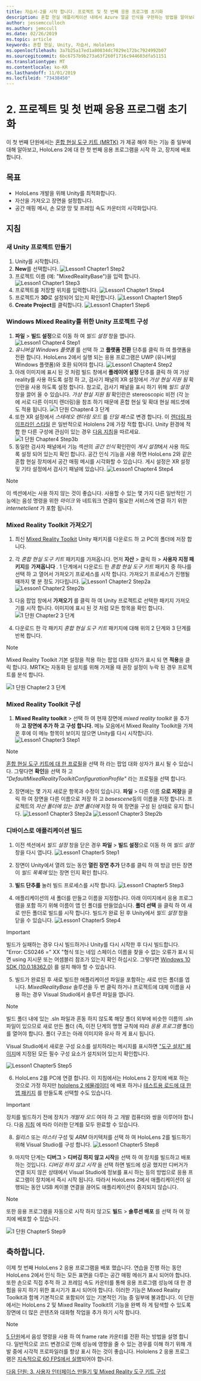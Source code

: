 ```yaml
---
title: 자습서-2를 시작 합니다. 프로젝트 및 첫 번째 응용 프로그램 초기화
description: 혼합 현실 애플리케이션 내에서 Azure 얼굴 인식을 구현하는 방법을 알아보려면 이 과정을 완료합니다.
author: jessemcculloch
ms.author: jemccull
ms.date: 02/26/2019
ms.topic: article
keywords: 혼합 현실, Unity, 자습서, Hololens
ms.openlocfilehash: 3a7b25a17ed1a80834dc7029e172bc7924992b07
ms.sourcegitcommit: 6bc6757b9b273a63f260f1716c944603dfa51151
ms.translationtype: MT
ms.contentlocale: ko-KR
ms.lasthandoff: 11/01/2019
ms.locfileid: "73438450"
---
```

# <a name="2-initializing-your-project-and-first-application"></a>2. 프로젝트 및 첫 번째 응용 프로그램 초기화

이 첫 번째 단원에서는 [혼합 현실 도구 키트 (MRTK)]() 가 제공 해야 하는 기능 중 일부에 대해 알아보고, HoloLens 2에 대 한 첫 번째 응용 프로그램을 시작 하 고, 장치에 배포 합니다.

## <a name="objectives"></a>목표

* HoloLens 개발을 위해 Unity를 최적화합니다.
* 자산을 가져오고 장면을 설정합니다.
* 공간 매핑 메시, 손 모양 망 및 프레임 속도 카운터의 시각화입니다.

## <a name="instructions"></a>지침

### <a name="create-new-unity-project"></a>새 Unity 프로젝트 만들기

1. Unity를 시작합니다.
2. **New**를 선택합니다.
![Lesson1 Chapter1 Step2](images/Lesson1Chapter1Step2.JPG)
3. 프로젝트 이름 (예: "MixedRealityBase")을 입력 합니다.
![Lesson1 Chapter1 Step3](images/Lesson1Chapter1Step3.JPG)
4. 프로젝트를 저장할 위치를 입력합니다.
![Lesson1 Chapter1 Step4](images/Lesson1Chapter1Step4.JPG)
5. 프로젝트가 **3D**로 설정되어 있는지 확인합니다.
![Lesson1 Chapter1 Step5](images/Lesson1Chapter1Step5.JPG)
6. **Create Project**를 클릭합니다.
![Lesson1 Chapter1 Step6](images/Lesson1Chapter1Step6.JPG)

### <a name="configure-the-unity-project-for-windows-mixed-reality"></a>Windows Mixed Reality를 위한 Unity 프로젝트 구성

1. **파일** > **빌드 설정**으로 이동 하 여 *빌드 설정* 창을 엽니다.
![Lesson1 Chapter4 Step1](images/Lesson1Chapter4Step1.JPG)
2. *유니버설 Windows 플랫폼* 를 선택 하 고 **플랫폼 전환** 단추를 클릭 하 여 플랫폼을 전환 합니다. HoloLens 2에서 실행 되는 응용 프로그램은 UWP (유니버설 Windows 플랫폼)와 호환 되어야 합니다.
![Lesson1 Chapter4 Step2](images/Lesson1Chapter4Step2.JPG)
3. 아래 이미지에 표시 된 것 처럼 빌드 창에서 **플레이어 설정** 단추를 클릭 하 여 가상 reality를 사용 하도록 설정 하 고, 검사기 패널의 XR 설정에서 *가상 현실 지원 됨* 확인란을 사용 하도록 설정 합니다. 참고로, 검사기 패널을 표시 하기 위해 *빌드 설정* 창을 끌어 올 수 있습니다. *가상 현실 지원 됨* 확인란은 stereoscopic 비전 (각 눈에 서로 다른 이미지 렌더링)을 참조 하기 때문에 혼합 현실 및 확대 현실 헤드셋에도 적용 됩니다. ![1 단원 Chapter4 3 단계](images/Lesson1Chapter4Step3.JPG)
4. 또한 XR 설정에서 *스테레오 렌더링 모드* 를 *단일 패스*로 변경 합니다. 이 [렌더링 파이프라인 스타일](https://docs.unity3d.com/Manual/SinglePassStereoRenderingHoloLens.html) 은 일반적으로 Hololens 2에 가장 적합 합니다. Unity 환경에 적합 한 다른 구성에 관심이 있는 경우 [다음 지침](recommended-settings-for-unity.md)을 따르세요.
![1 단원 Chapter4 Step3b](images/Lesson1Chapter4Step3b.jpg)
5. 동일한 검사자 패널에서 기능 섹션의 *공간 인식* 확인란이 *게시 설정*에서 사용 하도록 설정 되어 있는지 확인 합니다. 공간 인식 기능을 사용 하면 HoloLens 2와 같은 혼합 현실 장치에서 공간 매핑 메시를 시각화할 수 있습니다. 게시 설정은 XR 설정 및 기타 설정에서 검사기 패널에 있습니다.
![Lesson1 Chapter4 Step4](images/Lesson1Chapter4Step4.JPG)

> [!NOTE]
> 이 섹션에서는 사용 하지 않는 것이 좋습니다. 사용할 수 있는 몇 가지 다른 일반적인 기능에는 음성 명령을 위한 *마이크* 와 네트워크 연결이 필요한 서비스에 연결 하기 위한 *internetclient* 가 포함 됩니다.

### <a name="import-the-mixed-reality-toolkit"></a>Mixed Reality Toolkit 가져오기

1. 최신 [Mixed Reality Toolkit](https://github.com/microsoft/MixedRealityToolkit-Unity/releases) Unity 패키지를 다운로드 하 고 PC의 폴더에 저장 합니다.

2. 각 *혼합 현실 도구 키트* 패키지를 가져옵니다. 먼저 **자산** > 클릭 하 > **사용자 지정 패키지**를 **가져옵니다** . 1 단계에서 다운로드 한 *혼합 현실 도구 키트* 패키지 중 하나를 선택 하 고 열어서 가져오기 프로세스를 시작 합니다. 가져오기 프로세스가 진행될 때까지 몇 분 정도 기다립니다.
    ![Lesson1 Chapter2 Step2a](images/Lesson1Chapter2Step2a.JPG) ![Lesson1 Chapter2 Step2b](images/Lesson1Chapter2Step2b.JPG)

3. 다음 팝업 창에서 **가져오기** 를 클릭 하 여 Unity 프로젝트로 선택한 패키지 가져오기를 시작 합니다. 이미지에 표시 된 것 처럼 모든 항목을 확인 합니다.
    ![1 단원 Chapter2 3 단계](images/Lesson1Chapter2Step3.JPG)
4. 다운로드 한 각 패키지 *혼합 현실 도구 키트* 패키지에 대해 위의 2 단계와 3 단계를 반복 합니다.

> [!NOTE]
> Mixed Reality Toolkit 기본 설정을 적용 하는 팝업 대화 상자가 표시 되 면 **적용**을 클릭 합니다. MRTK는 자동화 된 설치를 위해 가져올 때 권장 설정이 누락 된 경우 프로젝트를 분석 합니다.

![1 단원 Chapter2 3 단계](images/Lesson1Chapter2Step3b.JPG)

### <a name="configure-the-mixed-reality-toolkit"></a>Mixed Reality Toolkit 구성

1. **Mixed Reality toolkit** > 선택 하 여 현재 장면에 *mixed reality toolkit* 을 추가 하 **고 장면에 추가 하 고 구성 합니다.** 메뉴 모음에서 Mixed Reality Toolkit을 가져온 후에 이 메뉴 항목이 보이지 않으면 Unity를 다시 시작합니다.
  ![Lesson1 Chapter3 Step1](images/Lesson1Chapter3Step1.JPG)

> [!NOTE]
> [혼합 현실 도구 키트에 대 한 프로필](https://microsoft.github.io/MixedRealityToolkit-Unity/Documentation/Profiles/Profiles.html)을 선택 하 라는 팝업 대화 상자가 표시 될 수 있습니다. 그렇다면 **확인**을 선택 하 고 *"DefaultMixedRealityToolkitConfigurationProfile"* 라는 프로필을 선택 합니다.

2. 장면에는 몇 가지 새로운 항목과 수정이 있습니다. **파일** > 다른 이름 **으로 저장**을 클릭 하 여 장면을 다른 이름으로 저장 하 고 *basescene*등의 이름을 지정 합니다. 프로젝트의 *자산* *폴더에 있는 장면 폴더에* 저장 하 여 장면을 구성 된 상태로 유지 합니다.
  ![Lesson1 Chapter3 Step2a](images/Lesson1Chapter3Step2a.JPG)
  ![Lesson1 Chapter3 Step2b](images/Lesson1Chapter3Step2b.JPG)

### <a name="build-your-application-to-your-device"></a>디바이스로 애플리케이션 빌드

1. 이전 섹션에서 *빌드 설정* 창을 닫은 경우 **파일** > **빌드 설정**으로 이동 하 여 *빌드 설정* 창을 다시 엽니다.
    ![Lesson1 Chapter5 Step1](images/Lesson1Chapter5Step1.JPG)

2. 장면이 Unity에서 열려 있는 동안 **열린 장면 추가** 단추를 클릭 하 여 방금 만든 장면이 *빌드 목록에* 있는 장면 인지 확인 합니다.

3. **빌드 단추를** 눌러 빌드 프로세스를 시작 합니다.
    ![Lesson1 Chapter5 Step3](images/Lesson1Chapter5Step3.JPG)

4. 애플리케이션의 새 폴더를 만들고 이름을 지정합니다. 아래 이미지에서 응용 프로그램을 포함 하기 위해 이름이 앱 인 폴더를 만들었습니다. **폴더 선택** 을 클릭 하 여 새로 만든 폴더로 빌드를 시작 합니다. 빌드가 완료 된 후 Unity에서 *빌드 설정* 창을 닫을 수 있습니다.
    ![Lesson1 Chapter5 Step4](images/Lesson1Chapter5Step4.JPG)

> [!IMPORTANT]
> 빌드가 실패하는 경우 다시 빌드하거나 Unity를 다시 시작한 후 다시 빌드합니다. "Error: CS0246 =" XX "형식 또는 네임 스페이스 이름을 찾을 수 없는 오류가 표시 되 면 using 지시문 또는 어셈블리 참조가 있는지 확인 하십시오. 그렇다면 [Windows 10 SDK (10.0.18362.0)](https://developer.microsoft.com//windows/downloads/windows-10-sdk) 를 설치 해야 할 수 있습니다.

5. 빌드가 완료된 후 새로 빌드한 애플리케이션 파일을 포함하는 새로 만든 폴더를 엽니다. *MixedRealityBase* 솔루션을 두 번 클릭 하거나 프로젝트에 대체 이름을 사용 하는 경우 Visual Studio에서 솔루션 파일을 엽니다.

> [!NOTE]
> 빌드 폴더 내에 있는 .sln 파일과 혼동 하지 않도록 해당 폴더 외부에 비슷한 이름의 .sln 파일이 있으므로 새로 만든 폴더 (즉, 이전 단계의 명명 규칙에 따라 *응용 프로그램* 폴더)를 열어야 합니다. 폴더 구조는 아래 이미지와 유사 하 게 표시 됩니다.
>
> Visual Studio에서 새로운 구성 요소를 설치하라는 메시지를 표시하면 ["도구 설치" 페이지](install-the-tools.md)에 지정된 모든 필수 구성 요소가 설치되어 있는지 확인합니다.

![Lesson1 Chapter5 Step5](images/Lesson1Chapter5Step5.JPG)

6. HoloLens 2를 PC에 연결 합니다. 이 지침에서는 HoloLens 2 장치에 배포 하는 것으로 가정 하지만 [hololens 2 에뮬레이터](using-the-hololens-emulator.md) 에 배포 하거나 [테스트용 로드에 대 한 앱 패키지](<https://docs.microsoft.com//windows/uwp/packaging/packaging-uwp-apps>) 를 만들도록 선택할 수도 있습니다.

> [!IMPORTANT]
> 장치를 빌드하기 전에 장치가 *개발자 모드* 여야 하 고 개발 컴퓨터와 쌍을 이루어야 합니다. 다음 [지침](using-visual-studio.md) 에 따라 이러한 단계를 모두 완료할 수 있습니다.

8. *릴리스* 또는 *마스터* 구성 및 *ARM* 아키텍처를 선택 하 여 HoloLens 2를 빌드하기 위해 Visual Studio를 구성 합니다.
    ![Lesson1 Chapter5 Step8](images/Lesson1Chapter5Step8.JPG)

9. 마지막 단계는 **디버그** > **디버깅 하지 않고 시작**을 선택 하 여 장치를 빌드하고 배포 하는 것입니다. *디버깅 하지 않고 시작* 을 선택 하면 빌드에 성공 했지만 디버거가 연결 되지 않은 상태에서 Visual Studio에 정보를 표시 하는 등의 방법으로 응용 프로그램이 장치에서 즉시 시작 됩니다. 따라서 HoloLens 2에서 애플리케이션이 실행되는 동안 USB 케이블 연결을 끊어도 애플리케이션이 중지되지 않습니다.

> [!NOTE]
> 또한 응용 프로그램을 자동으로 시작 하지 않고도 **빌드** > **솔루션 배포** 를 선택 하 여 장치에 배포할 수 있습니다.

![1 단원 Chapter5 Step9](images/Lesson1Chapter5Step9.JPG)

## <a name="congratulations"></a>축하합니다.

이제 첫 번째 HoloLens 2 응용 프로그램을 배포 했습니다. 연습을 진행 하는 동안 HoloLens 2에서 인식 하는 모든 표면을 다루는 공간 매핑 메쉬가 표시 되어야 합니다. 또한 손으로 직접 추적 하 고 프레임 속도 카운터를 통해 응용 프로그램 성능에 대 한 경험을 유지 하기 위한 표시기가 표시 되어야 합니다. 이러한 기능은 Mixed Reality Toolkit과 함께 기본적으로 포함되어 있는 기본적인 기능 중 일부에 불과합니다. 이 단원에서는 HoloLens 2 및 Mixed Reality Toolkit의 기능을 완벽 하 게 탐색할 수 있도록 장면에 더 많은 콘텐츠와 대화형 작업을 추가 하기 시작 합니다.

> [!NOTE]
> [5 단원](mrlearning-base-ch5.md)에서 음성 명령을 사용 하 여 frame rate 카운터를 전환 하는 방법을 설명 합니다. 일반적으로 코드 변경으로 인해 성능에 영향을 줄 수 있는 경우를 이해 하기 위해 개발 중에 시각적 프로파일러를 항상 표시 하는 것이 좋습니다. Hololens 2 응용 프로그램은 [지속적으로 60 FPS에서 실행](understanding-performance-for-mixed-reality.md)되어야 합니다.

[다음 단원: 3. 사용자 인터페이스 만들기 및 Mixed Reality 도구 키트 구성](mrlearning-base-ch2.md)
